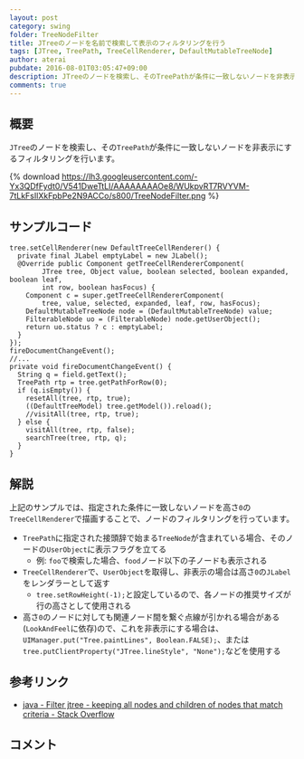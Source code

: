 ```yaml
---
layout: post
category: swing
folder: TreeNodeFilter
title: JTreeのノードを名前で検索して表示のフィルタリングを行う
tags: [JTree, TreePath, TreeCellRenderer, DefaultMutableTreeNode]
author: aterai
pubdate: 2016-08-01T03:05:47+09:00
description: JTreeのノードを検索し、そのTreePathが条件に一致しないノードを非表示にするフィルタリングを行います。
comments: true
---
```

## 概要
`JTree`のノードを検索し、その`TreePath`が条件に一致しないノードを非表示にするフィルタリングを行います。

{% download https://lh3.googleusercontent.com/-Yx3QDfFydt0/V541DweTtLI/AAAAAAAAOe8/WUkpvRT7RVYVM-7tLkFsIlXkFpbPe2N9ACCo/s800/TreeNodeFilter.png %}

## サンプルコード
<pre class="prettyprint"><code>tree.setCellRenderer(new DefaultTreeCellRenderer() {
  private final JLabel emptyLabel = new JLabel();
  @Override public Component getTreeCellRendererComponent(
        JTree tree, Object value, boolean selected, boolean expanded, boolean leaf,
        int row, boolean hasFocus) {
    Component c = super.getTreeCellRendererComponent(
        tree, value, selected, expanded, leaf, row, hasFocus);
    DefaultMutableTreeNode node = (DefaultMutableTreeNode) value;
    FilterableNode uo = (FilterableNode) node.getUserObject();
    return uo.status ? c : emptyLabel;
  }
});
fireDocumentChangeEvent();
//...
private void fireDocumentChangeEvent() {
  String q = field.getText();
  TreePath rtp = tree.getPathForRow(0);
  if (q.isEmpty()) {
    resetAll(tree, rtp, true);
    ((DefaultTreeModel) tree.getModel()).reload();
    //visitAll(tree, rtp, true);
  } else {
    visitAll(tree, rtp, false);
    searchTree(tree, rtp, q);
  }
}
</code></pre>

## 解説
上記のサンプルでは、指定された条件に一致しないノードを高さ`0`の`TreeCellRenderer`で描画することで、ノードのフィルタリングを行っています。

- `TreePath`に指定された接頭辞で始まる`TreeNode`が含まれている場合、そのノードの`UserObject`に表示フラグを立てる
    - 例: `foo`で検索した場合、`food`ノード以下の子ノードも表示される
- `TreeCellRenderer`で、`UserObject`を取得し、非表示の場合は高さ`0`の`JLabel`をレンダラーとして返す
    - `tree.setRowHeight(-1);`と設定しているので、各ノードの推奨サイズが行の高さとして使用される
- 高さ`0`のノードに対しても関連ノード間を繋ぐ点線が引かれる場合がある(`LookAndFeel`に依存)ので、これを非表示にする場合は、`UIManager.put("Tree.paintLines", Boolean.FALSE);`、または`tree.putClientProperty("JTree.lineStyle", "None");`などを使用する

<!-- dummy comment line for breaking list -->

## 参考リンク
- [java - Filter jtree - keeping all nodes and children of nodes that match criteria - Stack Overflow](http://stackoverflow.com/questions/38369170/filter-jtree-keeping-all-nodes-and-children-of-nodes-that-match-criteria)

<!-- dummy comment line for breaking list -->

## コメント
